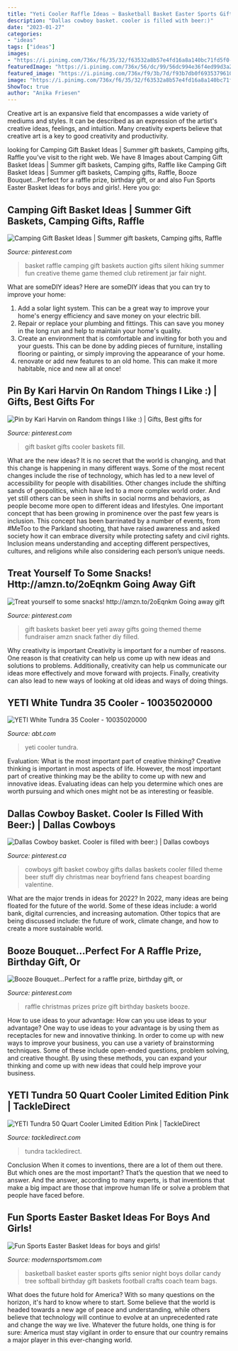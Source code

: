 ```yaml
---
title: "Yeti Cooler Raffle Ideas ~ Basketball Basket Easter Sports Gifts Senior Night Boys Dollar Candy Tree Softball Birthday Gift Baskets Football Crafts Coach Team Bags"
description: "Dallas cowboy basket. cooler is filled with beer:)"
date: "2023-01-27"
categories:
- "ideas"
tags: ["ideas"]
images:
- "https://i.pinimg.com/736x/f6/35/32/f63532a8b57e4fd16a8a140bc71fd5f0--gift-basket-ideas-gift-baskets.jpg"
featuredImage: "https://i.pinimg.com/736x/56/dc/99/56dc994e36f4ed99d3a2510ce1724f23--raffle-prize-ideas-raffle-prizes.jpg"
featured_image: "https://i.pinimg.com/736x/f9/3b/7d/f93b7db0f6935379610c92b906ace2eb--going-away-gifts-fundraiser-baskets.jpg"
image: "https://i.pinimg.com/736x/f6/35/32/f63532a8b57e4fd16a8a140bc71fd5f0--gift-basket-ideas-gift-baskets.jpg"
ShowToc: true
author: "Anika Friesen"
---
```



Creative art is an expansive field that encompasses a wide variety of mediums and styles. It can be described as an expression of the artist's creative ideas, feelings, and intuition. Many creativity experts believe that creative art is a key to good creativity and productivity.

	

		
looking for Camping Gift Basket Ideas | Summer gift baskets, Camping gifts, Raffle you've visit to the right web. We have 8 Images about Camping Gift Basket Ideas | Summer gift baskets, Camping gifts, Raffle like Camping Gift Basket Ideas | Summer gift baskets, Camping gifts, Raffle, Booze Bouquet...Perfect for a raffle prize, birthday gift, or and also Fun Sports Easter Basket Ideas for boys and girls!. Here you go:
		
    
## Camping Gift Basket Ideas | Summer Gift Baskets, Camping Gifts, Raffle

<img loading=lazy src="https://i.pinimg.com/originals/3d/81/79/3d8179bd49917544061cec7b91bb5376.jpg" onerror="this.onerror=null;this.src='https://tse4.mm.bing.net/th?id=OIP.eH_45bS4ifSTI3XhROEilAHaJ7&amp;pid=15.1';" alt="Camping Gift Basket Ideas | Summer gift baskets, Camping gifts, Raffle">

_Source: pinterest.com_

>basket raffle camping gift baskets auction gifts silent hiking summer fun creative theme game themed club retirement jar fair night. 

	

What are someDIY ideas?
Here are someDIY ideas that you can try to improve your home:
1. Add a solar light system. This can be a great way to improve your home's energy efficiency and save money on your electric bill.
2. Repair or replace your plumbing and fittings. This can save you money in the long run and help to maintain your home's quality.
3. Create an environment that is comfortable and inviting for both you and your guests. This can be done by adding pieces of furniture, installing flooring or painting, or simply improving the appearance of your home.
4. renovate or add new features to an old home. This can make it more habitable, nice and new all at once!

    
## Pin By Kari Harvin On Random Things I Like :) | Gifts, Best Gifts For

<img loading=lazy src="https://i.pinimg.com/736x/f6/35/32/f63532a8b57e4fd16a8a140bc71fd5f0--gift-basket-ideas-gift-baskets.jpg" onerror="this.onerror=null;this.src='https://tse4.mm.bing.net/th?id=OIP.aCXqGJzCKupbe1V12834zAHaJ6&amp;pid=15.1';" alt="Pin by Kari Harvin on Random things I like :) | Gifts, Best gifts for">

_Source: pinterest.com_

>gift basket gifts cooler baskets fill. 

	

What are the new ideas?
It is no secret that the world is changing, and that this change is happening in many different ways. Some of the most recent changes include the rise of technology, which has led to a new level of accessibility for people with disabilities. Other changes include the shifting sands of geopolitics, which have led to a more complex world order. And yet still others can be seen in shifts in social norms and behaviors, as people become more open to different ideas and lifestyles.
One important concept that has been growing in prominence over the past few years is inclusion. This concept has been barrinated by a number of events, from #MeToo to the Parkland shooting, that have raised awareness and asked society how it can embrace diversity while protecting safety and civil rights. Inclusion means understanding and accepting different perspectives, cultures, and religions while also considering each person’s unique needs.

    
## Treat Yourself To Some Snacks! Http://amzn.to/2oEqnkm Going Away Gift

<img loading=lazy src="https://i.pinimg.com/736x/f9/3b/7d/f93b7db0f6935379610c92b906ace2eb--going-away-gifts-fundraiser-baskets.jpg" onerror="this.onerror=null;this.src='https://tse2.mm.bing.net/th?id=OIP.ukOgIs96mhg84duz6Lrw0wHaJ3&amp;pid=15.1';" alt="Treat yourself to some snacks! http://amzn.to/2oEqnkm Going away gift">

_Source: pinterest.com_

>gift baskets basket beer yeti away gifts going themed theme fundraiser amzn snack father diy filled. 

	

Why creativity is important
Creativity is important for a number of reasons. One reason is that creativity can help us come up with new ideas and solutions to problems. Additionally, creativity can help us communicate our ideas more effectively and move forward with projects. Finally, creativity can also lead to new ways of looking at old ideas and ways of doing things.

    
## YETI White Tundra 35 Cooler - 10035020000

<img loading=lazy src="https://content.abt.com/media/images/products/BDP_Images/big_YT35Wa.jpg" onerror="this.onerror=null;this.src='https://tse4.mm.bing.net/th?id=OIP.gRYNqKnSd9khqNQX3Pf6WQHaFR&amp;pid=15.1';" alt="YETI White Tundra 35 Cooler - 10035020000">

_Source: abt.com_

>yeti cooler tundra. 

	

Evaluation: What is the most important part of creative thinking?
Creative thinking is important in most aspects of life. However, the most important part of creative thinking may be the ability to come up with new and innovative ideas. Evaluating ideas can help you determine which ones are worth pursuing and which ones might not be as interesting or feasible.

    
## Dallas Cowboy Basket. Cooler Is Filled With Beer:) | Dallas Cowboys

<img loading=lazy src="https://i.pinimg.com/originals/35/94/1d/35941de259b3830de09bb85c4a357592.jpg" onerror="this.onerror=null;this.src='https://tse4.mm.bing.net/th?id=OIP.t-B6-mdRq_3Gr8yuPAoUxQHaJ4&amp;pid=15.1';" alt="Dallas Cowboy basket. Cooler is filled with beer:) | Dallas cowboys">

_Source: pinterest.ca_

>cowboys gift basket cowboy gifts dallas baskets cooler filled theme beer stuff diy christmas near boyfriend fans cheapest boarding valentine. 

	

What are the major trends in ideas for 2022?
In 2022, many ideas are being floated for the future of the world. Some of these ideas include: a world bank, digital currencies, and increasing automation. Other topics that are being discussed include: the future of work, climate change, and how to create a more sustainable world.

    
## Booze Bouquet...Perfect For A Raffle Prize, Birthday Gift, Or

<img loading=lazy src="https://i.pinimg.com/736x/56/dc/99/56dc994e36f4ed99d3a2510ce1724f23--raffle-prize-ideas-raffle-prizes.jpg" onerror="this.onerror=null;this.src='https://tse1.mm.bing.net/th?id=OIP.SJCmRd8fcVjCbwwnc1nerQHaJ3&amp;pid=15.1';" alt="Booze Bouquet...Perfect for a raffle prize, birthday gift, or">

_Source: pinterest.com_

>raffle christmas prizes prize gift birthday baskets booze. 

	

How to use ideas to your advantage: How can you use ideas to your advantage?
One way to use ideas to your advantage is by using them as receptacles for new and innovative thinking. In order to come up with new ways to improve your business, you can use a variety of brainstorming techniques. Some of these include open-ended questions, problem solving, and creative thought. By using these methods, you can expand your thinking and come up with new ideas that could help improve your business.

    
## YETI Tundra 50 Quart Cooler Limited Edition Pink | TackleDirect

<img loading=lazy src="https://i.tackledirect.com/images/inset1/yeti-tundra-50-quart-cooler-limited-edition-pink.jpg" onerror="this.onerror=null;this.src='https://tse3.mm.bing.net/th?id=OIP.UNuxJYz3IhEsM6jIoJ4p7wHaG4&amp;pid=15.1';" alt="YETI Tundra 50 Quart Cooler Limited Edition Pink | TackleDirect">

_Source: tackledirect.com_

>tundra tackledirect. 

	

Conclusion
When it comes to inventions, there are a lot of them out there. But which ones are the most important? That’s the question that we need to answer. And the answer, according to many experts, is that inventions that make a big impact are those that improve human life or solve a problem that people have faced before.

    
## Fun Sports Easter Basket Ideas For Boys And Girls!

<img loading=lazy src="https://i1.wp.com/modernsportsmom.com/wp-content/uploads/2018/03/4ae54bafc4d8cca7e5bfd82deef57c24.jpg?resize=1136%2C1136" onerror="this.onerror=null;this.src='https://tse4.mm.bing.net/th?id=OIP.cfnaUht7AvJCQiAboT8WnwHaHa&amp;pid=15.1';" alt="Fun Sports Easter Basket Ideas for boys and girls!">

_Source: modernsportsmom.com_

>basketball basket easter sports gifts senior night boys dollar candy tree softball birthday gift baskets football crafts coach team bags. 

	

What does the future hold for America? With so many questions on the horizon, it's hard to know where to start. Some believe that the world is headed towards a new age of peace and understanding, while others believe that technology will continue to evolve at an unprecedented rate and change the way we live. Whatever the future holds, one thing is for sure: America must stay vigilant in order to ensure that our country remains a major player in this ever-changing world.

